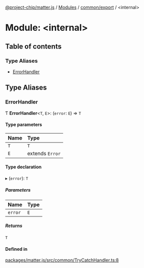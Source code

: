 [@project-chip/matter.js](../README.md) / [Modules](../modules.md) / [common/export](common_export.md) / \<internal\>

# Module: \<internal\>

## Table of contents

### Type Aliases

- [ErrorHandler](common_export._internal_.md#errorhandler)

## Type Aliases

### ErrorHandler

Ƭ **ErrorHandler**\<`T`, `E`\>: (`error`: `E`) => `T`

#### Type parameters

| Name | Type |
| :------ | :------ |
| `T` | `T` |
| `E` | extends `Error` |

#### Type declaration

▸ (`error`): `T`

##### Parameters

| Name | Type |
| :------ | :------ |
| `error` | `E` |

##### Returns

`T`

#### Defined in

[packages/matter.js/src/common/TryCatchHandler.ts:8](https://github.com/project-chip/matter.js/blob/5f71eedebdb9fa54338bde320c311bb359b7455d/packages/matter.js/src/common/TryCatchHandler.ts#L8)
